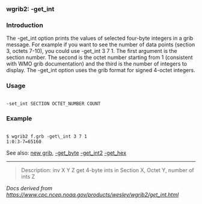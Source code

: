 
### wgrib2: -get\_int



### Introduction



The -get\_int option prints the values of 
selected four-byte integers in a grib message. For example if you want to
see the number of data points (section 3, octets 7-10), you could
use -get\_int 3 7 1. The first argument
is the section number. The second is the octet number starting
from 1 (consistent with WMO grib documentation) and the third is the number
of integers to display. The -get\_int option uses
the grib format for signed 4-octet integers.


### Usage




```

-set_int SECTION OCTET_NUMBER COUNT

```

### Example



```

$ wgrib2 f.grb -get\_int 3 7 1 
1:0:3-7=65160

```



See also: 
[new grib](new_grib.html),
[-get\_byte](get_byte.html)
[-get\_int2](get_int2.html)
[-get\_hex](get_hex.html)






----

>Description: inv   X Y Z  get 4-byte ints in Section X, Octet Y, number of ints Z

_Docs derived from <https://www.cpc.ncep.noaa.gov/products/wesley/wgrib2/get_int.html>_